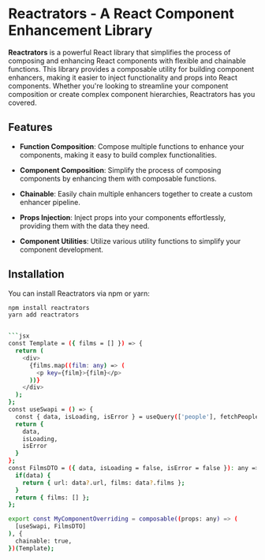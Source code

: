 # Reactrators - A React Component Enhancement Library

**Reactrators** is a powerful React library that simplifies the process of composing and enhancing React components with flexible and chainable functions. This library provides a composable utility for building component enhancers, making it easier to inject functionality and props into React components. Whether you're looking to streamline your component composition or create complex component hierarchies, Reactrators has you covered.

## Features

- **Function Composition**: Compose multiple functions to enhance your components, making it easy to build complex functionalities.

- **Component Composition**: Simplify the process of composing components by enhancing them with composable functions.

- **Chainable**: Easily chain multiple enhancers together to create a custom enhancer pipeline.

- **Props Injection**: Inject props into your components effortlessly, providing them with the data they need.

- **Component Utilities**: Utilize various utility functions to simplify your component development.

## Installation

You can install Reactrators via npm or yarn:

```bash
npm install reactrators
yarn add reactrators


```jsx
const Template = ({ films = [] }) => {
  return (
    <div>
      {films.map((film: any) => (
        <p key={film}>{film}</p>
      ))}
    </div>
  );
};
const useSwapi = () => {
  const { data, isLoading, isError } = useQuery(['people'], fetchPeople);
  return {
    data,
    isLoading,
    isError
  }
};
const FilmsDTO = ({ data, isLoading = false, isError = false }): any => {
  if(data) {
    return { url: data?.url, films: data?.films };
  }
  return { films: [] };
};

export const MyComponentOverriding = composable((props: any) => (
  [useSwapi, FilmsDTO]
), {
  chainable: true,
})(Template);
```
